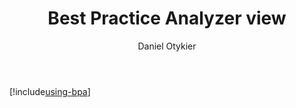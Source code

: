 ﻿---
uid: bpa-view
title: Best Practice Analyzer view
author: Daniel Otykier
updated: 2021-09-08
applies_to:
  editions:
    - edition: Desktop
    - edition: Business
    - edition: Enterprise
---
[!include[using-bpa](~/content/common/using-bpa.md)]
